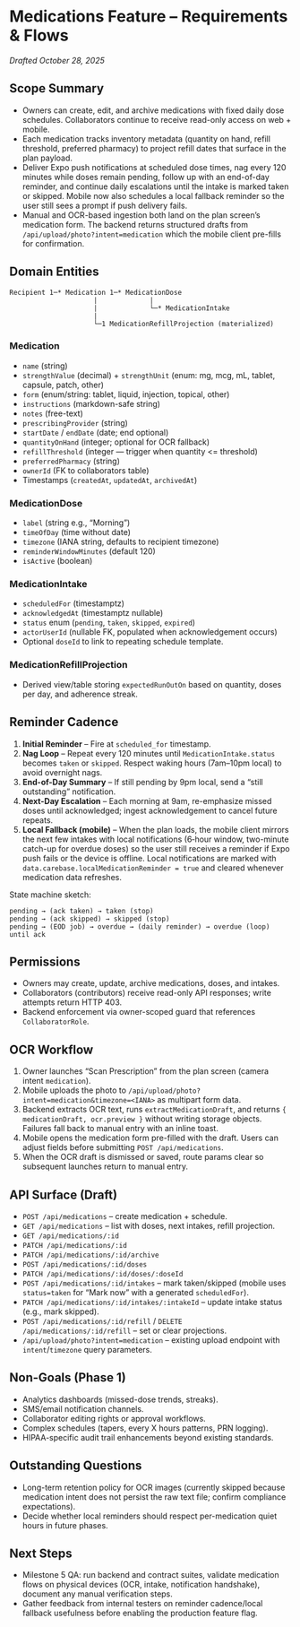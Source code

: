 # Medications Feature – Requirements & Flows

_Drafted October 28, 2025_

## Scope Summary
- Owners can create, edit, and archive medications with fixed daily dose schedules. Collaborators continue to receive read-only access on web + mobile.
- Each medication tracks inventory metadata (quantity on hand, refill threshold, preferred pharmacy) to project refill dates that surface in the plan payload.
- Deliver Expo push notifications at scheduled dose times, nag every 120 minutes while doses remain pending, follow up with an end-of-day reminder, and continue daily escalations until the intake is marked taken or skipped. Mobile now also schedules a local fallback reminder so the user still sees a prompt if push delivery fails.
- Manual and OCR-based ingestion both land on the plan screen’s medication form. The backend returns structured drafts from `/api/upload/photo?intent=medication` which the mobile client pre-fills for confirmation.

## Domain Entities

```
Recipient 1─* Medication 1─* MedicationDose
                     |             |
                     |             └─* MedicationIntake
                     |
                     └─1 MedicationRefillProjection (materialized)
```

### Medication
- `name` (string)
- `strengthValue` (decimal) + `strengthUnit` (enum: mg, mcg, mL, tablet, capsule, patch, other)
- `form` (enum/string: tablet, liquid, injection, topical, other)
- `instructions` (markdown-safe string)
- `notes` (free-text)
- `prescribingProvider` (string)
- `startDate` / `endDate` (date; end optional)
- `quantityOnHand` (integer; optional for OCR fallback)
- `refillThreshold` (integer — trigger when quantity <= threshold)
- `preferredPharmacy` (string)
- `ownerId` (FK to collaborators table)
- Timestamps (`createdAt`, `updatedAt`, `archivedAt`)

### MedicationDose
- `label` (string e.g., “Morning”)
- `timeOfDay` (time without date)
- `timezone` (IANA string, defaults to recipient timezone)
- `reminderWindowMinutes` (default 120)
- `isActive` (boolean)

### MedicationIntake
- `scheduledFor` (timestamptz)
- `acknowledgedAt` (timestamptz nullable)
- `status` enum (`pending`, `taken`, `skipped`, `expired`)
- `actorUserId` (nullable FK, populated when acknowledgement occurs)
- Optional `doseId` to link to repeating schedule template.

### MedicationRefillProjection
- Derived view/table storing `expectedRunOutOn` based on quantity, doses per day, and adherence streak.

## Reminder Cadence
1. **Initial Reminder** – Fire at `scheduled_for` timestamp.
2. **Nag Loop** – Repeat every 120 minutes until `MedicationIntake.status` becomes `taken` or `skipped`. Respect waking hours (7am–10pm local) to avoid overnight nags.
3. **End-of-Day Summary** – If still pending by 9pm local, send a “still outstanding” notification.
4. **Next-Day Escalation** – Each morning at 9am, re-emphasize missed doses until acknowledged; ingest acknowledgement to cancel future repeats.
5. **Local Fallback (mobile)** – When the plan loads, the mobile client mirrors the next few intakes with local notifications (6‑hour window, two-minute catch-up for overdue doses) so the user still receives a reminder if Expo push fails or the device is offline. Local notifications are marked with `data.carebase.localMedicationReminder = true` and cleared whenever medication data refreshes.

State machine sketch:

```
pending → (ack taken) → taken (stop)
pending → (ack skipped) → skipped (stop)
pending → (EOD job) → overdue → (daily reminder) → overdue (loop) until ack
```

## Permissions
- Owners may create, update, archive medications, doses, and intakes.
- Collaborators (contributors) receive read-only API responses; write attempts return HTTP 403.
- Backend enforcement via owner-scoped guard that references `CollaboratorRole`.

## OCR Workflow
1. Owner launches “Scan Prescription” from the plan screen (camera intent `medication`).
2. Mobile uploads the photo to `/api/upload/photo?intent=medication&timezone=<IANA>` as multipart form data.
3. Backend extracts OCR text, runs `extractMedicationDraft`, and returns `{ medicationDraft, ocr.preview }` without writing storage objects. Failures fall back to manual entry with an inline toast.
4. Mobile opens the medication form pre-filled with the draft. Users can adjust fields before submitting `POST /api/medications`.
5. When the OCR draft is dismissed or saved, route params clear so subsequent launches return to manual entry.

## API Surface (Draft)
- `POST /api/medications` – create medication + schedule.
- `GET /api/medications` – list with doses, next intakes, refill projection.
- `GET /api/medications/:id`
- `PATCH /api/medications/:id`
- `PATCH /api/medications/:id/archive`
- `POST /api/medications/:id/doses`
- `PATCH /api/medications/:id/doses/:doseId`
- `POST /api/medications/:id/intakes` – mark taken/skipped (mobile uses `status=taken` for “Mark now” with a generated `scheduledFor`).
- `PATCH /api/medications/:id/intakes/:intakeId` – update intake status (e.g., mark skipped).
- `POST /api/medications/:id/refill` / `DELETE /api/medications/:id/refill` – set or clear projections.
- `/api/upload/photo?intent=medication` – existing upload endpoint with `intent`/`timezone` query parameters.

## Non-Goals (Phase 1)
- Analytics dashboards (missed-dose trends, streaks).
- SMS/email notification channels.
- Collaborator editing rights or approval workflows.
- Complex schedules (tapers, every X hours patterns, PRN logging).
- HIPAA-specific audit trail enhancements beyond existing standards.

## Outstanding Questions
- Long-term retention policy for OCR images (currently skipped because medication intent does not persist the raw text file; confirm compliance expectations).
- Decide whether local reminders should respect per-medication quiet hours in future phases.

## Next Steps
- Milestone 5 QA: run backend and contract suites, validate medication flows on physical devices (OCR, intake, notification handshake), document any manual verification steps.
- Gather feedback from internal testers on reminder cadence/local fallback usefulness before enabling the production feature flag.
